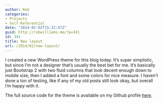 ```yaml
---
author: Rob
categories:
- Projects
- Self-Referential
date: "2014-02-02T15:32:47Z"
guid: http://robwilliams.me/?p=341
id: 341
title: New layout
url: /2014/02/new-layout/
---
```

I created a new WordPress theme for this blog today. It’s super simplistic, but since I’m not a designer that’s usually the best bet for me. It’s basically just Bootstrap 2 with two fluid columns that look decent enough down to mobile size, then I added a font and some colors for nice measure. I haven’t done a ton of testing, like if any of my old posts still look okay, but overall I’m happy with it.

The full source code for the theme is available on my Github profile [here](https://github.com/robwil/robw2014).